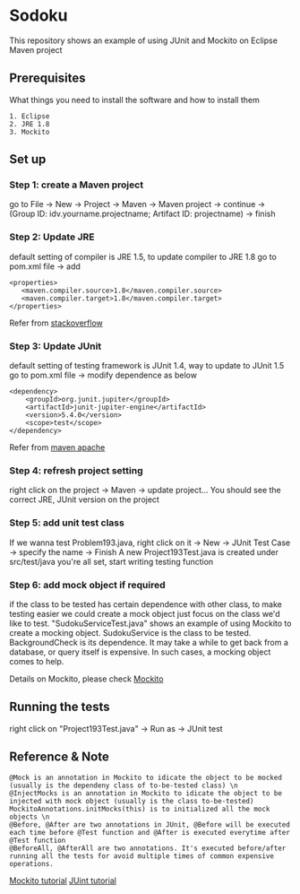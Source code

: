 # Sodoku

This repository shows an example of using JUnit and Mockito on Eclipse Maven project

## Prerequisites

What things you need to install the software and how to install them

```
1. Eclipse
2. JRE 1.8
3. Mockito
```

## Set up
### Step 1: create a Maven project
go to File -> New -> Project -> Maven -> Maven project -> continue -> (Group ID: idv.yourname.projectname; Artifact ID: projectname) -> finish


### Step 2: Update JRE
default setting of compiler is JRE 1.5, to update compiler to JRE 1.8
go to pom.xml file -> add 
``` 
<properties>
   <maven.compiler.source>1.8</maven.compiler.source>
   <maven.compiler.target>1.8</maven.compiler.target>
</properties>
```
Refer from [stackoverflow](https://stackoverflow.com/questions/28509928/java-version-automatically-change-to-java-1-5-after-maven-update)

### Step 3: Update JUnit
default setting of testing framework is JUnit 1.4, way to update to JUnit 1.5
go to pom.xml file -> modify dependence as below
```
<dependency>
    <groupId>org.junit.jupiter</groupId>
    <artifactId>junit-jupiter-engine</artifactId>
    <version>5.4.0</version>
    <scope>test</scope>
</dependency>
``` 
Refer from [maven apache](https://maven.apache.org/surefire/maven-surefire-plugin/examples/junit-platform.html)

### Step 4: refresh project setting
right click on the project -> Maven -> update project...
You should see the correct JRE, JUnit version on the project

### Step 5: add unit test class
If we wanna test Problem193.java, right click on it -> New -> JUnit Test Case -> specify the name -> Finish
A new Project193Test.java is created under src/test/java
you're all set, start writing testing function

### Step 6: add mock object if required
if the class to be tested has certain dependence with other class, to make testing easier we could create a mock object
just focus on the class we'd like to test.
"SudokuServiceTest.java" shows an example of using Mockito to create a mocking object. SudokuService is the class to be tested. BackgroundCheck is its dependence. It may take a while to get back from a database, or query itself is expensive. In such cases, a mocking object comes to help.

Details on Mockito, please check [Mockito](https://javadoc.io/static/org.mockito/mockito-core/3.1.0/org/mockito/Mockito.html)

## Running the tests

right click on "Project193Test.java" -> Run as -> JUnit test

## Reference & Note
```
@Mock is an annotation in Mockito to idicate the object to be mocked (usually is the dependeny class of to-be-tested class) \n
@InjectMocks is an annotation in Mockito to idicate the object to be injected with mock object (usually is the class to-be-tested) MockitoAnnotations.initMocks(this) is to initialized all the mock objects \n
@Before, @After are two annotations in JUnit, @Before will be executed each time before @Test function and @After is executed everytime after @Test function
@BeforeAll, @AfterAll are two annotations. It's executed before/after running all the tests for avoid multiple times of common expensive operations.
```

[Mockito tutorial](https://dzone.com/articles/a-guide-to-mocking-with-mockito)
[JUint tutorial](https://www.baeldung.com/junit-before-beforeclass-beforeeach-beforeall)



